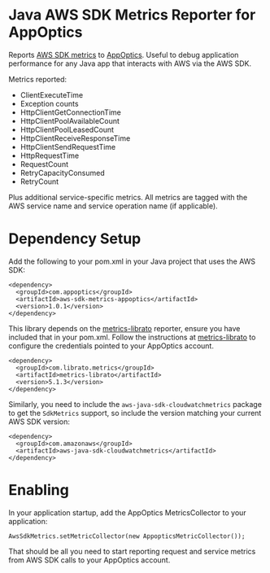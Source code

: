 # Java AWS SDK Metrics Reporter for AppOptics

Reports [AWS SDK
metrics](https://docs.aws.amazon.com/sdk-for-java/v1/developer-guide/generating-sdk-metrics.html)
to [AppOptics](https://appoptics.com). Useful to debug application
performance for any Java app that interacts with AWS via the AWS SDK.

Metrics reported:

* ClientExecuteTime
* Exception counts
* HttpClientGetConnectionTime
* HttpClientPoolAvailableCount
* HttpClientPoolLeasedCount
* HttpClientReceiveResponseTime
* HttpClientSendRequestTime
* HttpRequestTime
* RequestCount
* RetryCapacityConsumed
* RetryCount

Plus additional service-specific metrics. All metrics are tagged with
the AWS service name and service operation name (if applicable).


# Dependency Setup

Add the following to your pom.xml in your Java project that uses the AWS
SDK:

```
<dependency>
  <groupId>com.appoptics</groupId>
  <artifactId>aws-sdk-metrics-appoptics</artifactId>
  <version>1.0.1</version>
</dependency>
```

This library depends on the
[metrics-librato](https://github.com/librato/metrics-librato)
reporter, ensure you have included that in your pom.xml. Follow the
instructions at
[metrics-librato](https://github.com/librato/metrics-librato) to
configure the credentials pointed to your AppOptics account.

```
<dependency>
  <groupId>com.librato.metrics</groupId>
  <artifactId>metrics-librato</artifactId>
  <version>5.1.3</version>
</dependency>
```

Similarly, you need to include the `aws-java-sdk-cloudwatchmetrics`
package to get the `SdkMetrics` support, so include the version
matching your current AWS SDK version:

```
<dependency>
  <groupId>com.amazonaws</groupId>
  <artifactId>aws-java-sdk-cloudwatchmetrics</artifactId>
</dependency>
```

# Enabling

In your application startup, add the AppOptics MetricsCollector to
your application:

```
AwsSdkMetrics.setMetricCollector(new AppopticsMetricCollector());
```

That should be all you need to start reporting request and service
metrics from AWS SDK calls to your AppOptics account.
